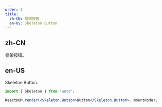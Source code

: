 ```yaml
---
order: 2
title:
  zh-CN: 骨架按钮
  en-US: Skeleton Button
---
```


## zh-CN

骨架按钮。

## en-US

Skeleton Button.

```jsx
import { Skeleton } from 'antd';

ReactDOM.render(<Skeleton.Button>Button</Skeleton.Button>, mountNode);
```
